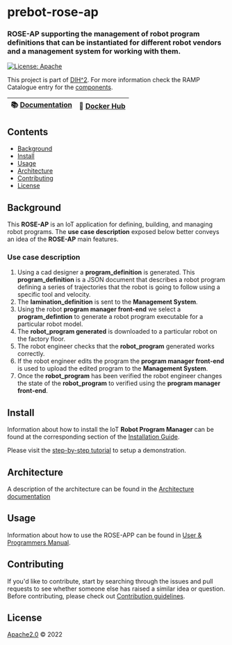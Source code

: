 # prebot-rose-ap
### ROSE-AP supporting the management of robot program definitions that can be instantiated for different robot vendors and a management system for working with them.

[![License: Apache](https://img.shields.io/github/license/saltstack/salt)](https://www.apache.org/licenses/LICENSE-2.0.html#redistribution)

This project is part of [DIH^2](http://www.dih-squared.eu/). For more information check the RAMP Catalogue entry for the
[components](https://github.com/xxx).

| :books: [Documentation](https://roboweldar-rose-ap.readthedocs.io/en/latest/) | :whale: [Docker Hub](https://hub.docker.com/u/canonicalrobots) |
| --------------------------------------------- | ------------------------------------------------------------- |



## Contents

-   [Background](#background)
-   [Install](#install)
-   [Usage](#usage)
-   [Architecture](#architecture)
-   [Contributing](#contributing)
-   [License](#license)

## Background
This **ROSE-AP** is an IoT application for defining, building, and managing robot programs.
The **use case description** exposed below better conveys an idea of the **ROSE-AP** main features.

### Use case description
1. Using a cad designer a **program_definition** is generated. This **program_definition** is a JSON document that describes a robot program defining a series of trajectories that the robot is going to follow using a specific tool and velocity.
2. The **lamination_definition** is sent to the **Management System**.
3. Using the robot **program manager front-end** we select a **program_defintion** to generate a robot program executable for a particular robot model.
4. The **robot_program generated** is downloaded to a particular robot on the factory floor.
5. The robot engineer checks that the **robot_program** generated works correctly. 
6. If the robot engineer edits the program the **program manager front-end** is used to upload the edited program to the **Management System**.
7. Once the **robot_program** has been verified the robot engineer changes the state of the **robot_program** to verified using the **program manager front-end**.


## Install

Information about how to install the IoT **Robot Program Manager** can be found at the corresponding section of the
[Installation Guide](docs/InstallationGuide.md). 

Please visit the [step-by-step tutorial](docs/stepbystepguide) to setup a demonstration.

## Architecture

A description of the architecture can be found in the [Architecture documentation](docs/architecture.md)

## Usage

Information about how to use the ROSE-APP can be found in [User & Programmers Manual](docs/usermanual.md).

## Contributing

If you'd like to contribute, start by searching through the issues and pull requests to see whether someone else has raised a similar idea or question.
Before contributing, please check out [Contribution guidelines](docs/contribution.md).

## License

[Apache2.0](LICENSE) © 2022
